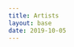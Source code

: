 ```yaml
---
title: Artists
layout: base
date: 2019-10-05
---
```


<script src="https://cdnjs.cloudflare.com/ajax/libs/js-yaml/4.1.0/js-yaml.min.js"></script>


<div id="project-container"></div>


<script>
    document.addEventListener("DOMContentLoaded", function () {
        // Function to get query string parameters
        function getQueryParam(param) {
            const urlParams = new URLSearchParams(window.location.search);
            return urlParams.get(param);
        }

        // Get the parameter from the query string (e.g., ?project=example)
        const projectParam = getQueryParam("project_id");

        if (projectParam) {
            // Fetch the projects.yml file
            fetch("/_data/projects.yml")
                .then((response) => response.text())
                .then((yamlText) => {
                    // Parse YAML to JSON
                    const projects = jsyaml.load(yamlText);
                    console.log("Projects data:", projects);

                    // Check if projects is an object or an array
                    const projectsArray = Array.isArray(projects)
                        ? projects
                        : Object.values(projects);

                    // Debugging: Log the query parameter and data
                    console.log("Query parameter (project_id):", projectParam);
                    console.log("Projects array:", projectsArray);

 

                    // Filter the data based on the query string parameter
                    const filteredProject = projectsArray.find((project) => {
                        // Ensure both values are strings and trimmed
                        const projectId = project.album_id.toString().trim();
                        const queryId = projectParam.trim();

                        console.log(`Comparing projectId: "${projectId}" with queryId: "${queryId}"`);
                        return projectId === queryId;
                    });

                    // Display the filtered data on the page
                    if (filteredProject) {
                        const container = document.getElementById("project-container");
                        container.innerHTML = `
                            <h2>${filteredProject.artist}</h2>
                            <p>${filteredProject.short_desc}</p>
                        `;
                    } else {
                        console.error("Project not found");
                    }
                })
                .catch((error) => {
                    console.error("Error fetching or parsing YAML:", error);
                });
        } else {
            console.error("No project parameter provided in the query string");
        }
    });

</script>